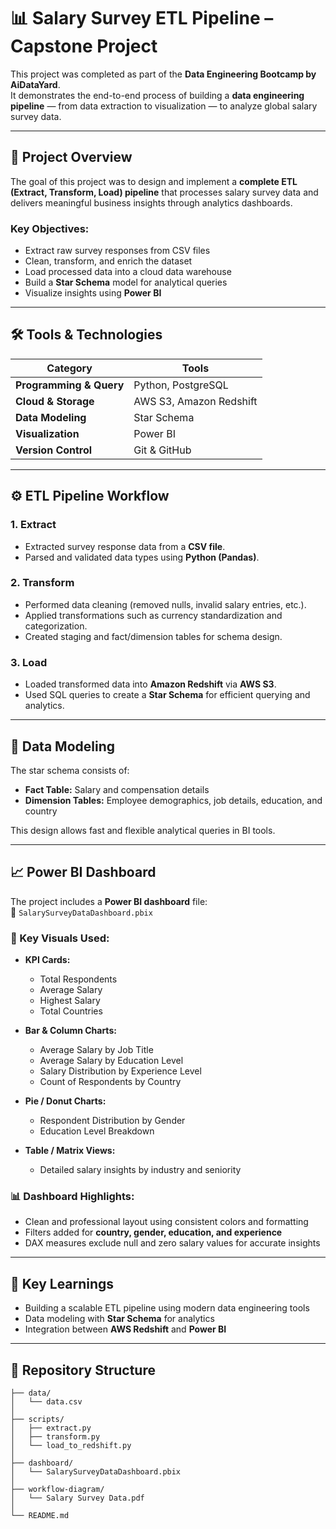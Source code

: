 # 📊 Salary Survey ETL Pipeline – Capstone Project

This project was completed as part of the **Data Engineering Bootcamp by AiDataYard**.  
It demonstrates the end-to-end process of building a **data engineering pipeline** — from data extraction to visualization — to analyze global salary survey data.

---

## 🚀 Project Overview
The goal of this project was to design and implement a **complete ETL (Extract, Transform, Load) pipeline** that processes salary survey data and delivers meaningful business insights through analytics dashboards.

### Key Objectives:
- Extract raw survey responses from CSV files  
- Clean, transform, and enrich the dataset  
- Load processed data into a cloud data warehouse  
- Build a **Star Schema** model for analytical queries  
- Visualize insights using **Power BI**

---

## 🛠️ Tools & Technologies
| Category | Tools |
|-----------|-------|
| **Programming & Query** | Python, PostgreSQL |
| **Cloud & Storage** | AWS S3, Amazon Redshift |
| **Data Modeling** | Star Schema |
| **Visualization** | Power BI|
| **Version Control** | Git & GitHub |

---

## ⚙️ ETL Pipeline Workflow

### 1. **Extract**
- Extracted survey response data from a **CSV file**.
- Parsed and validated data types using **Python (Pandas)**.

### 2. **Transform**
- Performed data cleaning (removed nulls, invalid salary entries, etc.).
- Applied transformations such as currency standardization and categorization.
- Created staging and fact/dimension tables for schema design.

### 3. **Load**
- Loaded transformed data into **Amazon Redshift** via **AWS S3**.
- Used SQL queries to create a **Star Schema** for efficient querying and analytics.

---

## 🧩 Data Modeling

The star schema consists of:
- **Fact Table:** Salary and compensation details  
- **Dimension Tables:** Employee demographics, job details, education, and country  

This design allows fast and flexible analytical queries in BI tools.

---

## 📈 Power BI Dashboard

The project includes a **Power BI dashboard** file:  
📁 `SalarySurveyDataDashboard.pbix`

### 🔹 Key Visuals Used:
- **KPI Cards:**  
  - Total Respondents  
  - Average Salary  
  - Highest Salary  
  - Total Countries  

- **Bar & Column Charts:**  
  - Average Salary by Job Title  
  - Average Salary by Education Level  
  - Salary Distribution by Experience Level  
  - Count of Respondents by Country  

- **Pie / Donut Charts:**  
  - Respondent Distribution by Gender  
  - Education Level Breakdown  

- **Table / Matrix Views:**  
  - Detailed salary insights by industry and seniority  

### 📊 Dashboard Highlights:
- Clean and professional layout using consistent colors and formatting  
- Filters added for **country, gender, education, and experience**  
- DAX measures exclude null and zero salary values for accurate insights  

---

## 🧠 Key Learnings
- Building a scalable ETL pipeline using modern data engineering tools  
- Data modeling with **Star Schema** for analytics  
- Integration between **AWS Redshift** and **Power BI**  

---

## 📂 Repository Structure

```text
├── data/
│   └── data.csv
│
├── scripts/
│   ├── extract.py
│   ├── transform.py
│   └── load_to_redshift.py
│
├── dashboard/
│   └── SalarySurveyDataDashboard.pbix
│
├── workflow-diagram/
│   └── Salary Survey Data.pdf
│
└── README.md

